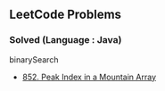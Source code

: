## LeetCode Problems

### Solved (Language : Java)
binarySearch
* [852. Peak Index in a Mountain Array](https://github.com/seunghyunbaek/Algorithm/blob/master/LeetCode/852)
